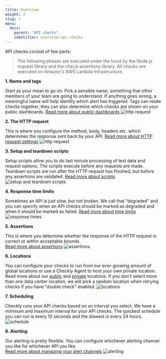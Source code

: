 ```yaml
---
title: Overview
weight: 7
slug: /
menu:
  docs:
    parent: "API checks"
    identifier: overview-api-checks
---
```


API checks consist of few parts:

> The following phases are executed under the hood by the Node.js request library and the chai.js assertions library. All checks are executed on Amazon's AWS Lambda infrastructure.


**1. Name and tags**

Start as your mean to go on. Pick a sensible name, something that other members of your team are going to understand. If anything goes wrong, a meaningful name will help identify which alert has triggered.
Tags can relate checks together, they can also determine which checks are shown on your public dashboards.
[Read more about public dashboards](./dashboards.md)
![http request](/docs/images/api-checks/overview-name-tag.png)

**2. The HTTP request**

This is where you configure the method, body, headers etc. which determines the response sent back by your API. [Read more about HTTP request settings](request-settings.md)
![http request](/docs/images/api-checks/overview-http.png)

**3. Setup and teardown scripts**

Setup scripts allow you to do last minute processing of test data and request options. The scripts execute before any requests are made.
Teardown scripts are run after the HTTP request has finished, but before any assertions are validated.
[Read more about scripts](setup-teardown-scripts.md)
![setup and teardown scripts](/docs/images/api-checks/overview-scripts.png)

**4. Response time limits**

Sometimes an API is just slow, but not broken. We call that “degraded” and you can specify when an API checks should be marked as degraded and when it should be marked as failed. [Read more about time limits](limits.md)
![response times](/docs/images/api-checks/overview-response-time.png)

**5. Assertions**

This is where you determine whether the response of the HTTP request is correct or within acceptable bounds.  
[Read more about assertions](assertions.md)
![assertions](/docs/images/api-checks/overview-assertions.png)

**6. Locations**

You can configure your checks to run from our ever-growing amount of global locations or use a Checkly Agent to host your own private location.
Read more about our [public](../monitoring/global-locations.md) and [private](../private-locations/private-locations-getting-started.md) locations.
If you don't select more than one data center location, we will pick a random location when retrying checks if you have "double check" enabled.
![locations](/docs/images/api-checks/overview-locations.png)

**7. Scheduling**

Checkly runs your API checks based on an interval you select. We have a minimum and maximum interval for your API checks.
The quickest schedule you can run is every 10 seconds and the slowest is every 24 hours.
![schedule](/docs/images/api-checks/overview-schedule.png)

**8. Alerting**

Our alerting is pretty flexible. You can configure whichever alerting channel you like for whichever API you like.  
[Read more about managing your alert channels](../alerting/alert-channels/#managing-alert-channels.md)
![alerting](/docs/images/api-checks/overview-alerting.png)

